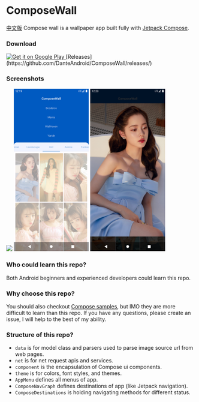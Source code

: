 # ComposeWall

[中文版](README_CN.md)
Compose wall is a wallpaper app built fully
with [Jetpack Compose](https://developer.android.com/jetpack/compose).

### Download

<a href="https://play.google.com/store/apps/details?id=com.v2ray.ang">
<img alt="Get it on Google Play" src="https://play.google.com/intl/en_us/badges/images/generic/en_badge_web_generic.png" width="165" height="64" />
</a>
[Releases](https://github.com/DanteAndroid/ComposeWall/releases/)

### Screenshots

<img src="Screenshots/0.png" width="200"> <img src="Screenshots/1.png" width="200"> <img src="Screenshots/2.png" width="200">

### Who could learn this repo?

Both Android beginners and experienced developers could learn this repo.

### Why choose this repo?

You should also checkout [Compose samples](https://github.com/android/compose-samples), but IMO they
are more difficult to learn than this repo. If you have any questions, please create an issue, I
will help to the best of my ability.

### Structure of this repo?

- `data` is for model class and parsers used to parse image source url from web pages.
- `net` is for net request apis and services.
- `component` is the encapsulation of Compose ui components.
- `theme` is for colors, font styles, and themes.
- `AppMenu` defines all menus of app.
- `ComposeNavGraph` defines destinations of app (like Jetpack navigation).
- `ComposeDestinations` is holding navigating methods for different status.

